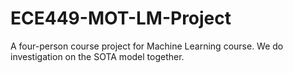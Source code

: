 # ECE449-MOT-LM-Project
A four-person course project for Machine Learning course. We do investigation on the SOTA model together. 
